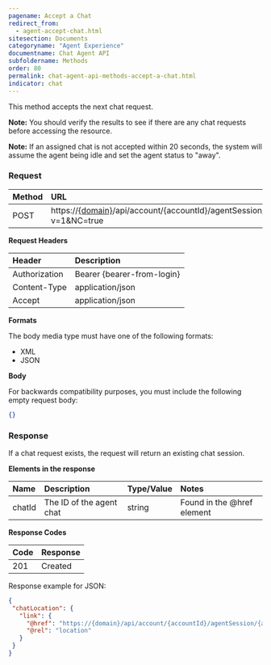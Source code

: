 ```yaml
---
pagename: Accept a Chat
redirect_from:
  - agent-accept-chat.html
sitesection: Documents
categoryname: "Agent Experience"
documentname: Chat Agent API
subfoldername: Methods
order: 80
permalink: chat-agent-api-methods-accept-a-chat.html
indicator: chat
---
```


This method accepts the next chat request.

**Note:** You should verify the results to see if there are any chat requests before accessing the resource.

**Note:** If an assigned chat is not accepted within 20 seconds, the system will assume the agent being idle and set the agent status to "away".

### Request

| Method|  URL|
 |:---|  :--- |
 |POST|  https://[{domain}](/agent-domain-domain-api.html)/api/account/{accountId}/agentSession/{agentSessionId}/incomingRequests?v=1&NC=true |

**Request Headers**

 |Header| Description |
 |:---  |:--- |
 |Authorization |Bearer {bearer-from-login}|
 |Content-Type  |application/json |
 |Accept|  application/json |

**Formats**

The body media type must have one of the following formats:

- XML
- JSON

**Body**

For backwards compatibility purposes, you must include the following empty request body:

```json
{}
```

### Response

If a chat request exists, the request will return an existing chat session.

**Elements in the response**

 |Name|  Description|  Type/Value|  Notes|
 |:----  |:-----  |:----  |:--- |
 |chatId|  The ID of the agent chat|  string|  Found in the @href element|

**Response Codes**

| Code|  Response|
 |:---  |:--- |
 |201|  Created|

Response example for JSON:

```json
{
 "chatLocation": {
   "link": {
     "@href": "https://{domain}/api/account/{accountId}/agentSession/{agentSessionId}/chat/{chatId}",
     "@rel": "location"
   }
 }
}
```
